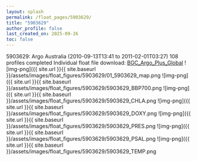 ```yaml
---
layout: splash
permalink: /float_pages/5903629/
title: "5903629"
author_profile: false
last_created_on: 2025-09-26
toc: false
---
```

 
5903629: Argo Australia (2010-09-13T13:41 to 2011-02-01T03:27)
108 profiles completed
Individual float file download: [BGC_Argo_Plus_Global](https://ftp.soest.hawaii.edu/bgc_argo_plus/Individual_Floats/outliers_removed/5903629_Sprof_processed.nc)
![img-png]({{ site.url }}{{ site.baseurl }}/assets/images/float_figures/5903629/01_5903629_map.png
![img-png]({{ site.url }}{{ site.baseurl }}/assets/images/float_figures/5903629/5903629_BBP700.png
![img-png]({{ site.url }}{{ site.baseurl }}/assets/images/float_figures/5903629/5903629_CHLA.png
![img-png]({{ site.url }}{{ site.baseurl }}/assets/images/float_figures/5903629/5903629_DOXY.png
![img-png]({{ site.url }}{{ site.baseurl }}/assets/images/float_figures/5903629/5903629_PRES.png
![img-png]({{ site.url }}{{ site.baseurl }}/assets/images/float_figures/5903629/5903629_PSAL.png
![img-png]({{ site.url }}{{ site.baseurl }}/assets/images/float_figures/5903629/5903629_TEMP.png
